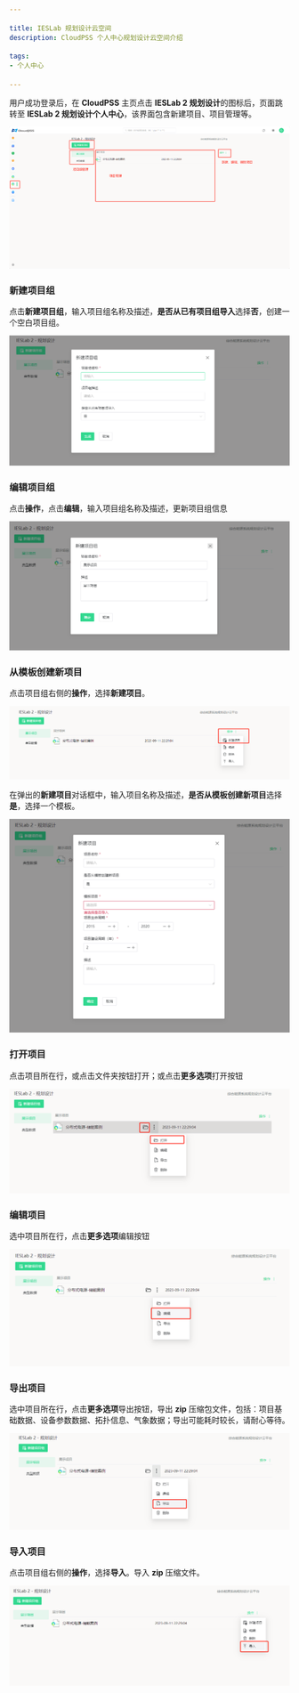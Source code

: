 ```yaml
---

title: IESLab 规划设计云空间
description: CloudPSS 个人中心规划设计云空间介绍

tags: 
- 个人中心

---
```


用户成功登录后，在 **CloudPSS** 主页点击 **IESLab 2 规划设计**的图标后，页面跳转至 **IESLab 2 规划设计个人中心**，该界面包含新建项目、项目管理等。

![个人中心](./规划设计-个人中心.png "个人中心")

### 新建项目组

点击**新建项目组**，输入项目组名称及描述，**是否从已有项目组导入**选择**否**，创建一个空白项目组。

![新建项目组](./规划设计-新建项目组.png "新建项目组")

### 编辑项目组

点击**操作**，点击**编辑**，输入项目组名称及描述，更新项目组信息

![编辑项目组](./规划设计-编辑项目组.png "编辑项目组")

### 从模板创建新项目

点击项目组右侧的**操作**，选择**新建项目**。

![新建项目](./规划设计-新建项目.png "新建项目")

在弹出的**新建项目**对话框中，输入项目名称及描述，**是否从模板创建新项目**选择**是**，选择一个模板。

![从模板创建新项目](./规划设计-新建项目内容.png "从模板创建新项目")

### 打开项目

点击项目所在行，或点击文件夹按钮打开；或点击**更多选项**打开按钮

![打开项目](./规划设计-打开项目.png "打开项目")

### 编辑项目

选中项目所在行，点击**更多选项**编辑按钮

![编辑项目](./规划设计-编辑项目.png "编辑项目")

### 导出项目

选中项目所在行，点击**更多选项**导出按钮，导出 **zip** 压缩包文件，包括：项目基础数据、设备参数数据、拓扑信息、气象数据；导出可能耗时较长，请耐心等待。

![导出项目](./规划设计-导出项目.png "导出项目")

### 导入项目

点击项目组右侧的**操作**，选择**导入**。导入 **zip** 压缩文件。

![导入项目](./规划设计-导入项目.png "导入项目")

